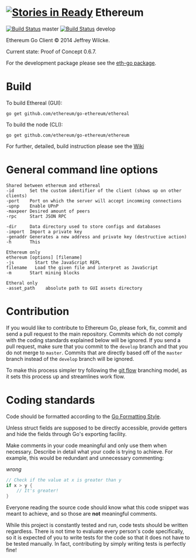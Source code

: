 [![Stories in Ready](https://badge.waffle.io/ethereum/go-ethereum.png?label=ready&title=Ready)](https://waffle.io/ethereum/go-ethereum)
Ethereum
========

[![Build
Status](http://build.ethdev.com/buildstatusimage?builder=Linux%20Go%20master%20branch)](http://build.ethdev.com:8010/builders/Linux%20Go%20master%20branch/builds/-1) master [![Build
Status](http://build.ethdev.com/buildstatusimage?builder=Linux%20Go%20develop%20branch)](http://build.ethdev.com:8010/builders/Linux%20Go%20develop%20branch/builds/-1) develop

Ethereum Go Client © 2014 Jeffrey Wilcke.

Current state: Proof of Concept 0.6.7.

For the development package please see the [eth-go package](https://github.com/ethereum/eth-go).

Build
=======

To build Ethereal (GUI):

`go get github.com/ethereum/go-ethereum/ethereal`

To build the node (CLI):

`go get github.com/ethereum/go-ethereum/ethereum`

For further, detailed, build instruction please see the [Wiki](https://github.com/ethereum/go-ethereum/wiki/Building-Ethereum(Go))

General command line options
====================

```
Shared between ethereum and ethereal
-id      Set the custom identifier of the client (shows up on other clients)
-port    Port on which the server will accept incomming connections
-upnp    Enable UPnP
-maxpeer Desired amount of peers
-rpc     Start JSON RPC

-dir     Data directory used to store configs and databases
-import  Import a private key
-genaddr Generates a new address and private key (destructive action)
-h       This

Ethereum only
ethereum [options] [filename]
-js        Start the JavaScript REPL
filename   Load the given file and interpret as JavaScript
-m       Start mining blocks

Etheral only
-asset_path    absolute path to GUI assets directory
```

Contribution
============

If you would like to contribute to Ethereum Go, please fork, fix, commit and
send a pull request to the main repository. Commits which do not comply with the coding standards explained below
will be ignored. If you send a pull request, make sure that you
commit to the `develop` branch and that you do not merge to `master`.
Commits that are directly based off of the `master` branch instead of the `develop` branch will be ignored.

To make this process simpler try following the [git flow](http://nvie.com/posts/a-successful-git-branching-model/) branching model, as it sets this process up and streamlines work flow.

Coding standards
================

Code should be formatted according to the [Go Formatting
Style](http://golang.org/doc/effective_go.html#formatting).

Unless struct fields are supposed to be directly accessible, provide
getters and hide the fields through Go's exporting facility.

Make comments in your code meaningful and only use them when necessary. Describe in detail what your code is trying to achieve. For example, this would be redundant and unnecessary commenting:

*wrong*

```go
// Check if the value at x is greater than y
if x > y {
    // It's greater!
}
```

Everyone reading the source code should know what this code snippet was meant to achieve, and so those are **not** meaningful comments.

While this project is constantly tested and run, code tests should be written regardless. There is not time to evaluate every person's code specifically, so it is expected of you to write tests for the code so that it does not have to be tested manually. In fact, contributing by simply writing tests is perfectly fine!

